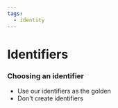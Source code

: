 ```yaml
---
tags:
  - identity
---
```


# Identifiers



### Choosing an identifier
- Use our identifiers as the golden
- Don't create identifiers
